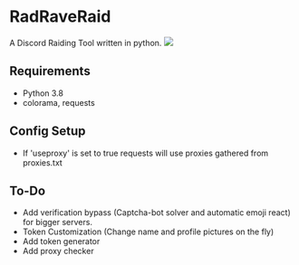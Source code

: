 # RadRaveRaid
A Discord Raiding Tool written in python.
![](https://raw.githubusercontent.com/riaaaaaaaa/RadRaveRaid/master/screenie.png)

## Requirements
  - Python 3.8
  - colorama, requests

## Config Setup
  - If 'useproxy' is set to true requests will use proxies gathered from proxies.txt

## To-Do
  - Add verification bypass (Captcha-bot solver and automatic emoji react) for bigger servers.
  - Token Customization (Change name and profile pictures on the fly)
  - Add token generator
  - Add proxy checker
